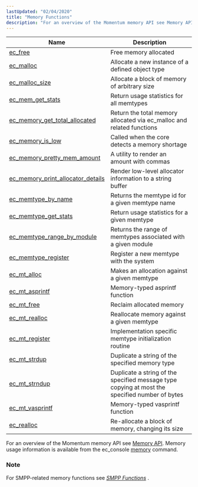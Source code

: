 ```yaml
---
lastUpdated: "02/04/2020"
title: "Memory Functions"
description: "For an overview of the Momentum memory API see Memory API Memory usage information is available from the ec console memory command For SMPP related memory functions see Chapter 46 SMPP Functions..."
---
```


              
| Name                                                                                                                              | Description                                                                                    |
|-----------------------------------------------------------------------------------------------------------------------------------|------------------------------------------------------------------------------------------------|
| [ec_free](/momentum/3/3-api/apis-ec-free)                                                     | Free memory allocated                                                                          |
| [ec_malloc](/momentum/3/3-api/apis-ec-malloc)                                                 | Allocate a new instance of a defined object type                                               |
| [ec_malloc_size](/momentum/3/3-api/apis-ec-malloc-size)                                       | Allocate a block of memory of arbitrary size                                                   |
| [ec_mem_get_stats](/momentum/3/3-api/apis-ec-mem-get-stats)                                   | Return usage statistics for all memtypes                                                       |
| [ec_memory_get_total_allocated](/momentum/3/3-api/apis-ec-memory-get-total-allocated)         | Return the total memory allocated via ec_malloc and related functions                          |
| [ec_memory_is_low](/momentum/3/3-api/apis-ec-memory-is-low)                                   | Called when the core detects a memory shortage                                                 |
| [ec_memory_pretty_mem_amount](/momentum/3/3-api/apis-ec-memory-pretty-mem-amount)             | A utility to render an amount with commas                                                      |
| [ec_memory_print_allocator_details](/momentum/3/3-api/apis-ec-memory-print-allocator-details) | Render low-level allocator information to a string buffer                                      |
| [ec_memtype_by_name](/momentum/3/3-api/apis-ec-memtype-by-name)                               | Returns the memtype id for a given memtype name                                                |
| [ec_memtype_get_stats](/momentum/3/3-api/apis-ec-memtype-get-stats)                           | Return usage statistics for a given memtype                                                    |
| [ec_memtype_range_by_module](/momentum/3/3-api/apis-ec-memtype-range-by-module)               | Returns the range of memtypes associated with a given module                                   |
| [ec_memtype_register](/momentum/3/3-api/apis-ec-memtype-register)                             | Register a new memtype with the system                                                         |
| [ec_mt_alloc](/momentum/3/3-api/apis-ec-mt-alloc)                                             | Makes an allocation against a given memtype                                                    |
| [ec_mt_asprintf](/momentum/3/3-api/apis-ec-mt-asprintf)                                       | Memory-typed asprintf function                                                                 |
| [ec_mt_free](/momentum/3/3-api/apis-ec-mt-free)                                               | Reclaim allocated memory                                                                       |
| [ec_mt_realloc](/momentum/3/3-api/apis-ec-mt-realloc)                                         | Reallocate memory against a given memtype                                                      |
| [ec_mt_register](/momentum/3/3-api/apis-ec-mt-register)                                       | Implementation specific memtype initialization routine                                         |
| [ec_mt_strdup](/momentum/3/3-api/apis-ec-mt-strdup)                                           | Duplicate a string of the specified memory type                                                |
| [ec_mt_strndup](/momentum/3/3-api/apis-ec-mt-strndup)                                         | Duplicate a string of the specified message type copying at most the specified number of bytes |
| [ec_mt_vasprintf](/momentum/3/3-api/apis-ec-mt-vasprintf)                                     | Memory-typed vasprintf function                                                                |
| [ec_realloc](/momentum/3/3-api/apis-ec-realloc)                                               | Re-allocate a block of memory, changing its size                                               |

For an overview of the Momentum memory API see [Memory API](/momentum/3/3-api/arch-primary-apis#arch.memory). Memory usage information is available from the ec_console [memory](/momentum/3/3-reference/3-reference-console-commands-memory) command.

### Note

For SMPP-related memory functions see [*SMPP Functions*](/momentum/3/3-api/smpp) .